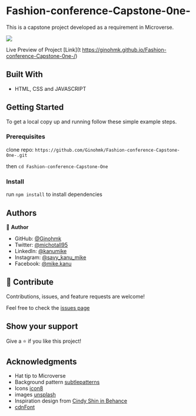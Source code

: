 # Fashion-conference-Capstone-0ne-

This is a capstone project developed as a requirement in Microverse.

![](https://img.shields.io/badge/Microverse-blueviolet)

Live Preview of Project [Link](t https://ginohmk.github.io/Fashion-conference-Capstone-0ne-/)

## Built With

- HTML, CSS and JAVASCRIPT

## Getting Started

To get a local copy up and running follow these simple example steps.

### Prerequisites

clone repo: `https://github.com/Ginohmk/Fashion-conference-Capstone-0ne-.git`

then
`cd Fashion-conference-Capstone-One`

### Install

run `npm install` to install dependencies

## Authors

👤 **Author**

- GitHub: [@Ginohmk](https://github.com/Ginohmk)
- Twitter: [@michotall95](https://www.twitter.com/michotall95)
- LinkedIn: [@kanumike](https://www.linkedin.com/in/kanu-mike-497119211/)
- Instagram: [@savy_kanu_mike](https/instagram.com/savy_kanu_mike)
- Facebook: [@mike.kanu](https://www.facebook.com/mike.kanu)

## 🤝 Contribute

Contributions, issues, and feature requests are welcome!

Feel free to check the [issues page](../../issues/)

## Show your support

Give a ⭐️ if you like this project!

## Acknowledgments

- Hat tip to Microverse
- Background pattern [subtlepatterns](www.subtlepatterns.com)
- Icons [icon8](https://icons8.com/)
- images [unsplash](https://unsplash.com/)
- Inspiration design from [Cindy Shin in Behance](https://www.behance.net/adagio07)
- [cdnFont](https://www.cdnfonts.com/cocogoose.font)
